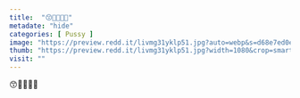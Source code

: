 ```yaml
---
title:  "😙🦋🍑✨✨"
metadate: "hide"
categories: [ Pussy ]
image: "https://preview.redd.it/livmg31yklp51.jpg?auto=webp&s=d68e7ed0ec5d7a36e858912a3fc60a97b4f06a5b"
thumb: "https://preview.redd.it/livmg31yklp51.jpg?width=1080&crop=smart&auto=webp&s=1c2cbc2f55a92295bbd1d6d900c61a128b548729"
visit: ""
---
```

😙🦋🍑✨✨
